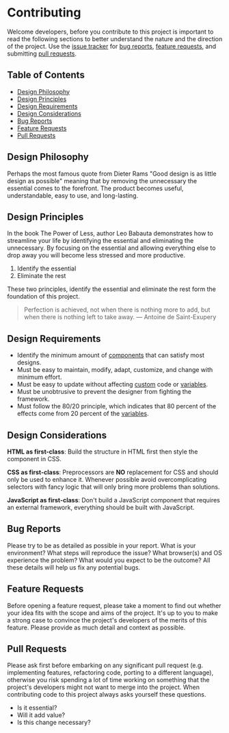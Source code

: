 # Contributing

Welcome developers, before you contribute to this project is important to read the following sections to better understand the nature and the direction of the project. Use the [issue tracker](https://github.com/jacobxperez/essentials/issues) for [bug reports](#bug-reports), [feature requests](#feature-requests), and submitting [pull requests](#pull-requests).

## Table of Contents

* [Design Philosophy](#design-philosophy)
* [Design Principles](#design-principles)
* [Design Requirements](#design-requirements)
* [Design Considerations](#design-considerations)
* [Bug Reports](#bug-reports)
* [Feature Requests](#feature-requests)
* [Pull Requests](#pull-requests)

## Design Philosophy

Perhaps the most famous quote from Dieter Rams "Good design is as little design
as possible" meaning that by removing the unnecessary the essential comes to the
forefront. The product becomes useful, understandable, easy to use, and long-lasting.

## Design Principles

In the book The Power of Less, author Leo Babauta demonstrates how to streamline
your life by identifying the essential and eliminating the unnecessary. By focusing
on the essential and allowing everything else to drop away you will become less
stressed and more productive.

1. Identify the essential
2. Eliminate the rest

These two principles, identify the essential and eliminate the rest form the
foundation of this project.

> Perfection is achieved, not when there is nothing more to add, but when there is nothing left to take away.
> — Antoine de Saint-Exupery

## Design Requirements

* Identify the minimum amount of [components](https://github.com/jacobxperez/essentials/tree/master/css/less/core/components) that can satisfy most designs.
* Must be easy to maintain, modify, adapt, customize, and change with minimum effort.
* Must be easy to update without affecting [custom](https://github.com/jacobxperez/essentials/blob/master/css/less/custom.less) code or [variables](https://github.com/jacobxperez/essentials/blob/master/css/less/variables.less).
* Must be unobtrusive to prevent the designer from fighting the framework.
* Must follow the 80/20 principle, which indicates that 80 percent of the effects come from 20 percent of the [variables](https://github.com/jacobxperez/essentials/blob/master/css/less/variables.less).

## Design Considerations

**HTML as first-class**: Build the structure in HTML first then style the
component in CSS.

**CSS as first-class**: Preprocessors are **NO** replacement for CSS and should
only be used to enhance it. Whenever possible avoid overcomplicating selectors
with fancy logic that will only bring more problems than solutions.

**JavaScript as first-class**: Don't build a JavaScript component that requires
an external framework, everything should be built with JavaScript.

## Bug Reports

Please try to be as detailed as possible in your report. What is your environment?
What steps will reproduce the issue? What browser(s) and OS experience the problem?
What would you expect to be the outcome? All these details will help us fix any
potential bugs.

## Feature Requests

Before opening a feature request, please take a moment to find out whether your
idea fits with the scope and aims of the project. It's up to you to make a strong
case to convince the project's developers of the merits of this feature. Please
provide as much detail and context as possible.

## Pull Requests

Please ask first before embarking on any significant pull request (e.g. implementing
features, refactoring code, porting to a different language), otherwise you
risk spending a lot of time working on something that the project's developers
might not want to merge into the project. When contributing code to this
project always asks yourself these questions.

* Is it essential?
* Will it add value?
* Is this change necessary?

